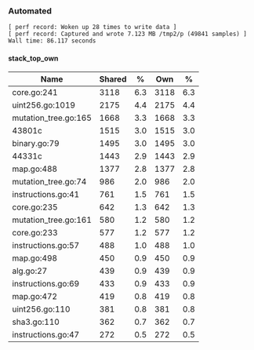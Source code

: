 ### Automated

```
[ perf record: Woken up 28 times to write data ]
[ perf record: Captured and wrote 7.123 MB /tmp2/p (49841 samples) ]
Wall time: 86.117 seconds
```

#### stack_top_own

Name                                                 | Shared |   %   | Own  |   %
-----------------------------------------------------|--------|-------|------|------
core.go:241                                          |   3118 |   6.3 | 3118 |   6.3
uint256.go:1019                                      |   2175 |   4.4 | 2175 |   4.4
mutation_tree.go:165                                 |   1668 |   3.3 | 1668 |   3.3
43801c                                               |   1515 |   3.0 | 1515 |   3.0
binary.go:79                                         |   1495 |   3.0 | 1495 |   3.0
44331c                                               |   1443 |   2.9 | 1443 |   2.9
map.go:488                                           |   1377 |   2.8 | 1377 |   2.8
mutation_tree.go:74                                  |    986 |   2.0 |  986 |   2.0
instructions.go:41                                   |    761 |   1.5 |  761 |   1.5
core.go:235                                          |    642 |   1.3 |  642 |   1.3
mutation_tree.go:161                                 |    580 |   1.2 |  580 |   1.2
core.go:233                                          |    577 |   1.2 |  577 |   1.2
instructions.go:57                                   |    488 |   1.0 |  488 |   1.0
map.go:498                                           |    450 |   0.9 |  450 |   0.9
alg.go:27                                            |    439 |   0.9 |  439 |   0.9
instructions.go:69                                   |    433 |   0.9 |  433 |   0.9
map.go:472                                           |    419 |   0.8 |  419 |   0.8
uint256.go:110                                       |    381 |   0.8 |  381 |   0.8
sha3.go:110                                          |    362 |   0.7 |  362 |   0.7
instructions.go:47                                   |    272 |   0.5 |  272 |   0.5
